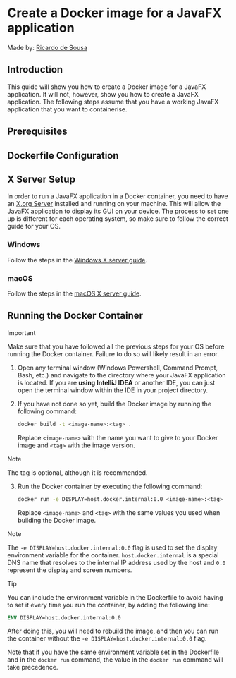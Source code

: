 # Create a Docker image for a JavaFX application

Made by: [Ricardo de Sousa](https://github.com/IsNotRicardo)

## Introduction

This guide will show you how to create a Docker image for a JavaFX application. It will not, however,
show you how to create a JavaFX application. The following steps assume that you have a working JavaFX
application that you want to containerise.

## Prerequisites



## Dockerfile Configuration



## X Server Setup

In order to run a JavaFX application in a Docker container, you need to have an [X.org Server](https://en.wikipedia.org/wiki/X.Org_Server)
installed and running on your machine. This will allow the JavaFX application to display its GUI on your device. The
process to set one up is different for each operating system, so make sure to follow the correct guide for your OS.

### Windows

Follow the steps in the [Windows X server guide](windows-x-server.md).

### macOS

Follow the steps in the [macOS X server guide](macos-x-server.md).

## Running the Docker Container

> [!IMPORTANT]
> Make sure that you have followed all the previous steps for your OS before running the Docker container.
> Failure to do so will likely result in an error.

1. Open any terminal window (Windows Powershell, Command Prompt, Bash, etc.) and navigate to the directory
   where your JavaFX application is located. If you are **using IntelliJ IDEA** or another IDE, you can just open
   the terminal window within the IDE in your project directory.

2. If you have not done so yet, build the Docker image by running the following command:

   ```bash
   docker build -t <image-name>:<tag> .
   ```
   
   Replace `<image-name>` with the name you want to give to your Docker image and `<tag>` with the image version.

> [!NOTE]
> The tag is optional, although it is recommended.

3. Run the Docker container by executing the following command:

   ```bash
   docker run -e DISPLAY=host.docker.internal:0.0 <image-name>:<tag>
   ```
   
   Replace `<image-name>` and `<tag>` with the same values you used when building the Docker image.

> [!NOTE]
> The `-e DISPLAY=host.docker.internal:0.0` flag is used to set the display environment variable for the container.
> `host.docker.internal` is a special DNS name that resolves to the internal IP address used by the host and
> `0.0` represent the display and screen numbers.

> [!TIP]
> You can include the environment variable in the Dockerfile to avoid having to set it every time you run the container,
> by adding the following line:
> ```Dockerfile
> ENV DISPLAY=host.docker.internal:0.0
> ```
> After doing this, you will need to rebuild the image, and then you can run the container without the
> `-e DISPLAY=host.docker.internal:0.0` flag.
> 
> Note that if you have the same environment variable set in the Dockerfile and in the `docker run` command,
> the value in the `docker run` command will take precedence.